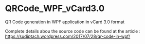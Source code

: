 # QRCode_WPF_vCard3.0
QR Code generation in WPF application in vCard 3.0 format

Complete details abou the source code can be found at the article : 
https://sudiptach.wordpress.com/2017/07/28/qr-code-in-wpf/
